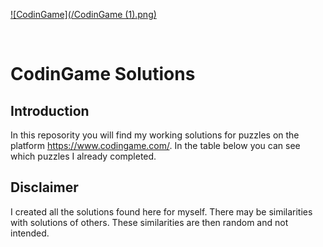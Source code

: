 ﻿[![CodinGame](/CodinGame (1).png)](https://www.codingame.com/ "CodinGame")

<br>

# CodinGame Solutions

## Introduction
In this reposority you will find my working solutions for puzzles on the platform https://www.codingame.com/. In the table below you can see which puzzles I already completed.

## Disclaimer
I created all the solutions found here for myself. There may be similarities with solutions of others. These similarities are then random and not intended.
